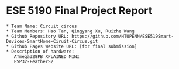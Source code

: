 # ESE 5190 Final Project Report

    * Team Name: Circuit circus
    * Team Members: Hao Tan, Qingyang Xu, Ruizhe Wang
    * Github Repository URL: https://github.com/HTUPENN/ESE519Smart-Devices-SmartHome-Ciruit-Circus.git
    * Github Pages Website URL: [for final submission]
    * Description of hardware: 
       ATmega328PB XPLAINED MINI
       ESP32-FeatherS2
